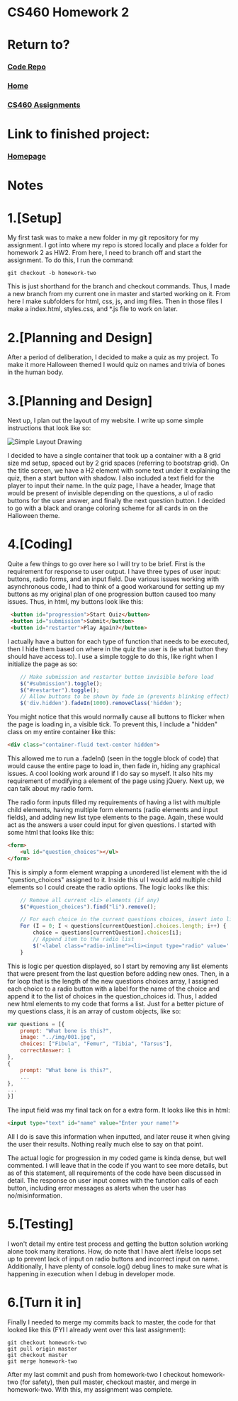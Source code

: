 # CS460 Homework 2

# Return to?
### [Code Repo](https://github.com/Alex-Bishop1296/Alex-Bishop1296.github.io) 
### [Home](../index.md) 
### [CS460 Assignments](cls-cs460.md) 

# Link to finished project:

### [Homepage](http://alex-bishop1296.github.io/HW2/html/index.html)

# Notes

# 1.[Setup] 
My first task was to make a new folder in my git repository for my assignment. I got into where my repo is stored locally and place a folder for homework 2 as HW2. From here, I need to branch off and start the assignment. To do this, I run the command:
```
git checkout -b homework-two
```
This is just shorthand for the branch and checkout commands. Thus, I made a new branch from my current one in master and started working on it. From here I make subfolders for html, css, js, and img files. Then in those files I make a index.html, styles.css, and *.js file to work on later.

# 2.[Planning and Design]
After a period of deliberation, I decided to make a quiz as my project. To make it more Halloween themed I would quiz on names and trivia of bones in the human body.

# 3.[Planning and Design]
Next up, I plan out the layout of my website. I write up some simple instructions that look like so:

![Simple Layout Drawing](example/hw2Draft.jpg)

I decided to have a single container that took up a container with a 8 grid size md setup, spaced out by 2 grid spaces (referring to bootstrap grid). On the title screen, we have a H2 element with some text under it explaining the quiz, then a start button with shadow. I also included a text field for the player to input their name. In the quiz page, I have a header, Image that would be present of invisible depending on the questions, a ul of radio buttons for the user answer, and finally the next question button. I decided to go with a black and orange coloring scheme for all cards in on the Halloween theme.

# 4.[Coding]
Quite a few things to go over here so I will try to be brief. First is the requirement for response to user output. I have three types of user input: buttons, radio forms, and an input field. Due various issues working with asynchronous code, I had to think of a good workaround for setting up my buttons as my original plan of one progression button caused too many issues. Thus, in html, my buttons look like this:
```html
 <button id="progression">Start Quiz</button>
 <button id="submission">Submit</button>
 <button id="restarter">Play Again?</button>
```
I actually have a button for each type of function that needs to be executed, then I hide them based on where in the quiz the user is (ie what button they should have access to). I use a simple toggle to do this, like right when I initialize the page as so:
```js
    // Make submission and restarter button invisible before load
    $("#submission").toggle();
    $("#restarter").toggle();
    // Allow buttons to be shown by fade in (prevents blinking effect)
    $('div.hidden').fadeIn(1000).removeClass('hidden');
```
You might notice that this would normally cause all buttons to flicker when the page is loading in, a visible tick. To prevent this, I include a "hidden" class on my entire container like this:
``` html
<div class="container-fluid text-center hidden">
```
This allowed me to run a .fadeIn() (seen in the toggle block of code) that would cause the entire page to load in, then fade in, hiding any graphical issues. A cool looking work around if I do say so myself. It also hits my requirement of modifying a element of the page using jQuery. Next up, we can talk about my radio form.

The radio form inputs filled my requirements of having a list with multiple child elements, having multiple form elements (radio elements and input fields), and adding new list type elements to the page. Again, these would act as the answers a user could input for given questions. I started with some html that looks like this:
```html
<form>
    <ul id="question_choices"></ul>
</form>
```
This is simply a form element wrapping a unordered list element with the id "question_choices" assigned to it. Inside this ul I would add multiple child elements so I could create the radio options. The logic looks like this:
```js
    // Remove all current <li> elements (if any)
    $("#question_choices").find("li").remove();

    // For each choice in the current questions choices, insert into list
    For (I = 0; I < questions[currentQuestion].choices.length; i++) {
        choice = questions[currentQuestion].choices[i];
        // Append item to the radio list
        $('<label class="radio-inline"><li><input type="radio" value=' + i + ' name="dynradio" />' + choice + '</li></label>').appendTo("#question_choices");
    }
```
This is logic per question displayed, so I start by removing any list elements that were present from the last question before adding new ones. Then, in a for loop that is the length of the new questions choices array, I assigned each choice to a radio button with a label for the name of the choice and append it to the list of choices in the question_choices id. Thus, I added new html elements to my code that forms a list. Just for a better picture of my questions class, it is an array of custom objects, like so:
```js
var questions = [{
    prompt: "What bone is this?",
    image: "../img/001.jpg",
    choices: ["Fibula", "Femur", "Tibia", "Tarsus"],
    correctAnswer: 1
},
{
    prompt: "What bone is this?",
    ...
},
...
}]
```

The input field was my final tack on for a extra form. It looks like this in html:
```html
<input type="text" id="name" value="Enter your name!">
```
All I do is save this information when inputted, and later reuse it when giving the user their results. Nothing really much else to say on that point.

The actual logic for progression in my coded game is kinda dense, but well commented. I will leave that in the code if you want to see more details, but as of this statement, all requirements of the code have been discussed in detail. The response on user input comes with the function calls of each button, including error messages as alerts when the user has no/misinformation. 

# 5.[Testing]
I won't detail my entire test process and getting the button solution working alone took many iterations. How, do note that I have alert if/else loops set up to prevent lack of input on radio buttons and incorrect input on name. Additionally, I have plenty of console.log() debug lines to make sure what is happening in execution when I debug in developer mode.

# 6.[Turn it in]
Finally I needed to merge my commits back to master, the code for that looked like this (FYI I already went over this last assignment):

```
git checkout homework-two
git pull origin master
git checkout master
git merge homework-two
```

After my last commit and push from homework-two I checkout homework-two (for safety), then pull master, checkout master, and merge in homework-two. With this, my assignment was complete.